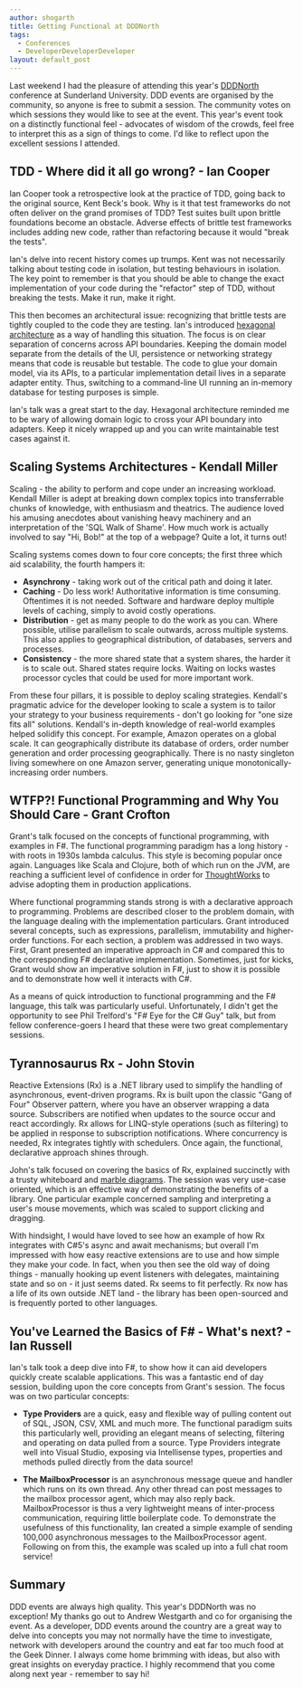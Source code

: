 ```yaml
---
author: shogarth
title: Getting Functional at DDDNorth
tags:
  - Conferences
  - DeveloperDeveloperDeveloper
layout: default_post
---
```


Last weekend I had the pleasure of attending this year's [DDDNorth](http://dddnorth.co.uk/) conference at Sunderland University. DDD events are organised by the community, so anyone is free to submit a session. The community votes on which sessions they would like to see at the event. This year's event took on a distinctly functional feel - advocates of wisdom of the crowds, feel free to interpret this as a sign of things to come. I'd like to reflect upon the excellent sessions I attended.

## TDD - Where did it all go wrong? - Ian Cooper
Ian Cooper took a retrospective look at the practice of TDD, going back to the original source, Kent Beck's book. Why is it that test frameworks do not often deliver on the grand promises of TDD? Test suites built upon brittle foundations become an obstacle. Adverse effects of brittle test frameworks includes adding new code, rather than refactoring because it would "break the tests".

Ian's delve into recent history comes up trumps. Kent was not necessarily talking about testing code in isolation, but testing behaviours in isolation. The key point to remember is that you should be able to change the exact implementation of your code during the "refactor" step of TDD, without breaking the tests. Make it run, make it right.

This then becomes an architectural issue: recognizing that brittle tests are tightly coupled to the code they are testing. Ian's introduced [hexagonal architecture](http://alistair.cockburn.us/Hexagonal+architecture) as a way of handling this situation. The focus is on clear separation of concerns across API boundaries. Keeping the domain model separate from the details of the UI, persistence or networking strategy means that code is reusable but testable. The code to glue your domain model, via its APIs, to a particular implementation detail lives in a separate adapter entity. Thus, switching to a command-line UI running an in-memory database for testing purposes is simple.

Ian's talk was a great start to the day. Hexagonal architecture reminded me to be wary of allowing domain logic to cross your API boundary into adapters. Keep it nicely wrapped up and you can write maintainable test cases against it.

## Scaling Systems Architectures - Kendall Miller
Scaling - the ability to perform and cope under an increasing workload. Kendall Miller is adept at breaking down complex topics into transferrable chunks of knowledge, with enthusiasm and theatrics. The audience loved his amusing anecdotes about vanishing heavy machinery and an interpretation of the 'SQL Walk of Shame'. How much work is actually involved to say "Hi, Bob!" at the top of a webpage? Quite a lot, it turns out!

Scaling systems comes down to four core concepts; the first three which aid scalability, the fourth hampers it:
+ **Asynchrony** - taking work out of the critical path and doing it later.
+ **Caching** - Do less work! Authoritative information is time consuming. Oftentimes it is not needed. Software and hardware deploy multiple levels of caching, simply to avoid costly operations.
+ **Distribution** - get as many people to do the work as you can. Where possible, utilise parallelism to scale outwards, across multiple systems. This also applies to geographical distribution, of databases, servers and processes.
+ **Consistency** - the more shared state that a system shares, the harder it is to scale out. Shared states require locks. Waiting on locks wastes processor cycles that could be used for more important work.

From these four pillars, it is possible to deploy scaling strategies. Kendall's pragmatic advice for the developer looking to scale a system is to tailor your strategy to your business requirements - don't go looking for "one size fits all" solutions. Kendall's in-depth knowledge of real-world examples helped solidify this concept. For example, Amazon operates on a global scale. It can geographically distribute its database of orders, order number generation and order processing geographically. There is no nasty singleton living somewhere on one Amazon server, generating unique monotonically-increasing order numbers.

## WTFP?! Functional Programming and Why You Should Care - Grant Crofton
Grant's talk focused on the concepts of functional programming, with examples in F#. The functional programming paradigm has a long history - with roots in 1930s lambda calculus. This style is becoming popular once again. Languages like Scala and Clojure, both of which run on the JVM, are reaching a sufficient level of confidence in order for [ThoughtWorks](http://www.thoughtworks.com/radar) to advise adopting them in production applications.

Where functional programming stands strong is with a declarative approach to programming. Problems are described closer to the problem domain, with the language dealing with the implementation particulars. Grant introduced several concepts, such as expressions, parallelism, immutability and higher-order functions. For each section, a problem was addressed in two ways. First, Grant presented an imperative approach in C# and compared this to the corresponding F# declarative implementation. Sometimes, just for kicks, Grant would show an imperative solution in F#, just to show it is possible and to demonstrate how well it interacts with C#.

As a means of quick introduction to functional programming and the F# language, this talk was particularly useful. Unfortunately, I didn't get the opportunity to see Phil Trelford's "F# Eye for the C# Guy" talk, but from fellow conference-goers I heard that these were two great complementary sessions.

## Tyrannosaurus Rx - John Stovin
Reactive Extensions (Rx) is a .NET library used to simplify the handling of asynchronous, event-driven programs. Rx is built upon the classic "Gang of Four" Observer pattern, where you have an observer wrapping a data source. Subscribers are notified when updates to the source occur and react accordingly. Rx allows for LINQ-style operations (such as filtering) to be applied in response to subscription notifications. Where concurrency is needed, Rx integrates tightly with schedulers. Once again, the functional, declarative approach shines through.

John's talk focused on covering the basics of Rx, explained succinctly with a trusty whiteboard and [marble diagrams](http://rxwiki.wikidot.com/marble-diagrams). The session was very use-case oriented, which is an effective way of demonstrating the benefits of a library. One particular example concerned sampling and interpreting a user's mouse movements, which was scaled to support clicking and dragging.

With hindsight, I would have loved to see how an example of how Rx integrates with C#5's async and await mechanisms; but overall I'm impressed with how easy reactive extensions are to use and how simple they make your code. In fact, when you then see the old way of doing things - manually hooking up event listeners with delegates, maintaining state and so on - it just seems dated. Rx seems to fit perfectly. Rx now has a life of its own outside .NET land - the library has been open-sourced and is frequently ported to other languages.

## You've Learned the Basics of F# - What's next? - Ian Russell
Ian's talk took a deep dive into F#, to show how it can aid developers quickly create scalable applications. This was a fantastic end of day session, building upon the core concepts from Grant's session. The focus was on two particular concepts:

- **Type Providers** are a quick, easy and flexible way of pulling content out of SQL, JSON, CSV, XML and much more. The functional paradigm suits this particularly well, providing an elegant means of selecting, filtering and operating on data pulled from a source. Type Providers integrate well into Visual Studio, exposing via Intellisense types, properties and methods pulled directly from the data source!

- **The MailboxProcessor** is an asynchronous message queue and handler which runs on its own thread. Any other thread can post messages to the mailbox processor agent, which may also reply back. MailboxProcessor is thus a very lightweight means of inter-process communication, requiring little boilerplate code. To demonstrate the usefulness of this functionality, Ian created a simple example of sending 100,000 asynchronous messages to the MailboxProcessor agent. Following on from this, the example was scaled up into a full chat room service!


## Summary
DDD events are always high quality. This year's DDDNorth was no exception! My thanks go out to Andrew Westgarth and co for organising the event. As a developer, DDD events around the country are a great way to delve into concepts you may not normally have the time to investigate, network with developers around the country and eat far too much food at the Geek Dinner. I always come home brimming with ideas, but also with great insights on everyday practice. I highly recommend that you come along next year - remember to say hi!


